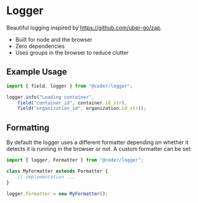 # Logger

Beautiful logging inspired by https://github.com/uber-go/zap.

- Built for node and the browser
- Zero dependencies
- Uses groups in the browser to reduce clutter

## Example Usage

```javascript
import { field, logger } from "@coder/logger";

logger.info("Loading container",
	field("container_id", container.id_str),
	field("organization_id", organization.id_str));
```

## Formatting

By default the logger uses a different formatter depending on whether it detects
it is running in the browser or not. A custom formatter can be set:

```javascript
import { logger, Formatter } from "@coder/logger";

class MyFormatter extends Formatter {
	// implementation ...
}

logger.formatter = new MyFormatter();
```
